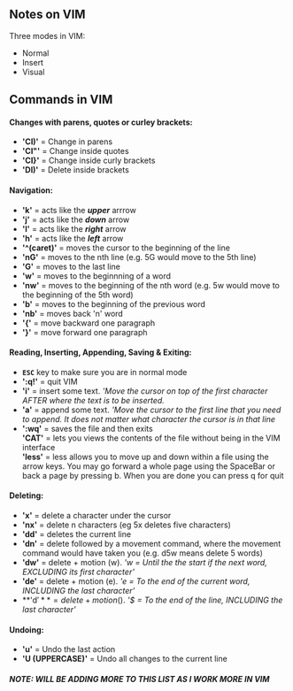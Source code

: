 ## Notes on VIM
Three modes in VIM:    
- Normal  
- Insert  
- Visual  

## Commands in VIM 
#### Changes with parens, quotes or curley brackets:
- **'CI)'** = Change in parens    
- **'CI"'** = Change inside quotes  
- **'CI}'** = Change inside curly brackets  
- **'DI)'** = Delete inside brackets  
#### Navigation:
- **'k'** = acts like the _**upper**_ arrrow  
- **'j'** = acts like the _**down**_ arrow  
- **'l'** = acts like the _**right**_ arrow  
- **'h'** = acts like the _**left**_ arrow  
- **'^(caret)'** = moves the cursor to the beginning of the line  
- **'nG'** = moves to the nth line (e.g. 5G would move to the 5th line)  
- **'G'** = moves to the last line  
- **'w'** = moves to the beginnning of a word  
- **'nw'** = moves to the beginning of the nth word (e.g. 5w would move to the beginning of the 5th word)  
- **'b'** = moves to the beginning of the previous word  
- **'nb'** = moves back 'n' word  
- **'{'** = move backward one paragraph  
- **'}'** = move forward one paragraph  
#### Reading, Inserting, Appending, Saving & Exiting:
- **`ESC`** key to make sure you are in normal mode  
- **':q!'** = quit VIM  
- **'i'** = insert some text. _'Move the cursor on top of the first character AFTER where the text is to be inserted._  
- **'a'** = append some text. _'Move the cursor to the first line that you need to append. It does not matter what character the cursor is in that line_  
- **':wq'** = saves the file and then exits  
**'CAT'** = lets you views the contents of the file without being in the VIM interface  
**'less'** = less allows you to move up and down within a file using the arrow keys. You may go forward a whole page using the SpaceBar or back a page by pressing b. When you are done you can press q for quit  
#### Deleting:
- **'x'** = delete a character under the cursor  
- **'nx'** = delete n characters (eg 5x deletes five characters)  
- **'dd'** = deletes the current line  
- **'dn'** = delete followed by a movement command, where the movement command would have taken you (e.g. d5w means delete 5 words)
- **'dw'** = delete + motion (w). _'w = Until the the start if the next word, EXCLUDING its first character'_  
- **'de'** = delete + motion (e). _'e = To the end of the current word, INCLUDING the last character'_  
- **'d$'** = delete + motion ($). _'$ = To the end of the line, INCLUDING the last character'_  
#### Undoing:
- **'u'** = Undo the last action  
- **'U (UPPERCASE)'** = Undo all changes to the current line  
##### NOTE: WILL BE ADDING MORE TO THIS LIST AS I WORK MORE IN VIM
